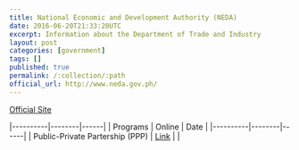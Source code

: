 ```yaml
---
title: National Economic and Development Authority (NEDA)
date: 2016-06-20T21:33:20UTC
excerpt: Information about the Department of Trade and Industry
layout: post
categories: [government]
tags: []
published: true
permalink: /:collection/:path
official_url: http://www.neda.gov.ph/
---
```


[Official Site](page.official_url)

|----------|--------|------|
| Programs | Online | Date |
|----------|--------|------|
| Public-Private Partership (PPP) | [Link](http://ppp.gov.ph/) | |

